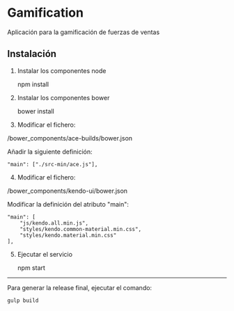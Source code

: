 # Gamification
Aplicación para la gamificación de fuerzas de ventas

## Instalación

1. Instalar los componentes node


    npm install

2. Instalar los componentes bower


    bower install

3. Modificar el fichero:

/bower_components/ace-builds/bower.json

Añadir la siguiente definición:
    
    "main": ["./src-min/ace.js"],

4. Modificar el fichero:

/bower_components/kendo-ui/bower.json

Modificar la definición del atributo "main":

    "main": [
        "js/kendo.all.min.js",
        "styles/kendo.common-material.min.css",
        "styles/kendo.material.min.css"
    ],

5. Ejecutar el servicio


    npm start


---

Para generar la release final, ejecutar el comando:


    gulp build
